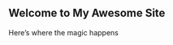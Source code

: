 <!DOCTYPE html>
<html lang="en">
<head>
  <meta charset="UTF-8">
  <meta name="viewport" content="width=device-width, initial-scale=1.0">
  <p><title>class="slide-text">This sentence slides by itself from left to right!</title></p>
  <link rel="stylesheet" href="styles.css">
</head>
<body>
  <section class="hero">
    <div class="overlay">
      <h1 class="headline">Welcome to My Awesome Site</h1>
      <p>Here’s where the magic happens</p>
    </div>
  </section>

  <script src="script.js"></script>
</body>
</html>
